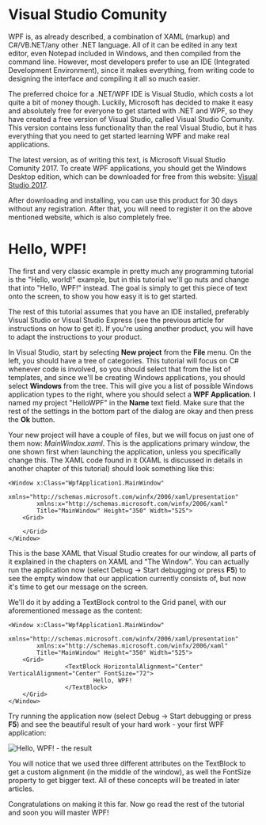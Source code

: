 
# Visual Studio Comunity

WPF is, as already described, a combination of XAML (markup) and C#/VB.NET/any other .NET language. All of it can be edited in any text editor, even Notepad included in Windows, and then compiled from the command line. However, most developers prefer to use an IDE (Integrated Development Environment), since it makes everything, from writing code to designing the interface and compiling it all so much easier.

The preferred choice for a .NET/WPF IDE is Visual Studio, which costs a lot quite a bit of money though. Luckily, Microsoft has decided to make it easy and absolutely free for everyone to get started with .NET and WPF, so they have created a free version of Visual Studio, called Visual Studio Comunity. This version contains less functionality than the real Visual Studio, but it has everything that you need to get started learning WPF and make real applications.

The latest version, as of writing this text, is Microsoft Visual Studio Comunity 2017. To create WPF applications, you should get the Windows Desktop edition, which can be downloaded for free from this website: [Visual Studio 2017](Comunity).

After downloading and installing, you can use this product for 30 days without any registration. After that, you will need to register it on the above mentioned website, which is also completely free.

# Hello, WPF!


The first and very classic example in pretty much any programming tutorial is the "Hello, world!" example, but in this tutorial we'll go nuts and change that into "Hello, WPF!" instead. The goal is simply to get this piece of text onto the screen, to show you how easy it is to get started.

The rest of this tutorial assumes that you have an IDE installed, preferably Visual Studio or Visual Studio Express (see the previous article for instructions on how to get it). If you're using another product, you will have to adapt the instructions to your product.

In Visual Studio, start by selecting **New project** from the **File** menu. On the left, you should have a tree of categories. This tutorial will focus on C# whenever code is involved, so you should select that from the list of templates, and since we'll be creating Windows applications, you should select **Windows** from the tree. This will give you a list of possible Windows application types to the right, where you should select a **WPF Application**. I named my project "HelloWPF" in the **Name** text field. Make sure that the rest of the settings in the bottom part of the dialog are okay and then press the **Ok** button.

Your new project will have a couple of files, but we will focus on just one of them now: _MainWindox.xaml_. This is the applications primary window, the one shown first when launching the application, unless you specifically change this. The XAML code found in it (XAML is discussed in details in another chapter of this tutorial) should look something like this:

```xaml
<Window x:Class="WpfApplication1.MainWindow"
        xmlns="http://schemas.microsoft.com/winfx/2006/xaml/presentation"
        xmlns:x="http://schemas.microsoft.com/winfx/2006/xaml"
        Title="MainWindow" Height="350" Width="525">
    <Grid>

    </Grid>
</Window>
```

This is the base XAML that Visual Studio creates for our window, all parts of it explained in the chapters on XAML and "The Window". You can actually run the application now (select Debug -> Start debugging or press **F5**) to see the empty window that our application currently consists of, but now it's time to get our message on the screen. <script>(adsbygoogle = window.adsbygoogle || []).push({});</script>

We'll do it by adding a TextBlock control to the Grid panel, with our aforementioned message as the content:

```xaml
<Window x:Class="WpfApplication1.MainWindow"
        xmlns="http://schemas.microsoft.com/winfx/2006/xaml/presentation"
        xmlns:x="http://schemas.microsoft.com/winfx/2006/xaml"
        Title="MainWindow" Height="350" Width="525">
    <Grid>
                <TextBlock HorizontalAlignment="Center" VerticalAlignment="Center" FontSize="72">
                        Hello, WPF!
                </TextBlock>
    </Grid>
</Window>
```

Try running the application now (select Debug -> Start debugging or press **F5**) and see the beautiful result of your hard work - your first WPF application:

![Hello, WPF! - the result](/chapters/wpf-application/images/hello_wpf.png "Hello, WPF! - the result")

You will notice that we used three different attributes on the TextBlock to get a custom alignment (in the middle of the window), as well the FontSize property to get bigger text. All of these concepts will be treated in later articles.

Congratulations on making it this far. Now go read the rest of the tutorial and soon you will master WPF!
